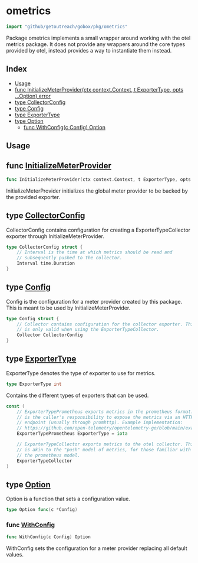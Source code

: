# ometrics

```go
import "github/getoutreach/gobox/pkg/ometrics"
```

Package ometrics implements a small wrapper around working with the otel metrics package. It does not provide any wrappers around the core types provided by otel, instead provides a way to instantiate them instead.

## Index

- [Usage](#usage)
- [func InitializeMeterProvider(ctx context.Context, t ExporterType, opts ...Option) error](<#func-initializemeterprovider>)
- [type CollectorConfig](<#type-collectorconfig>)
- [type Config](<#type-config>)
- [type ExporterType](<#type-exportertype>)
- [type Option](<#type-option>)
  - [func WithConfig(c Config) Option](<#func-withconfig>)

## Usage

## func [InitializeMeterProvider](<https://github.com/getoutreach/gobox/blob/main/pkg/ometrics/ometrics.go#L45>)

```go
func InitializeMeterProvider(ctx context.Context, t ExporterType, opts ...Option) error
```

InitializeMeterProvider initializes the global meter provider to be backed by the provided exporter.

## type [CollectorConfig](<https://github.com/getoutreach/gobox/blob/main/pkg/ometrics/config.go#L19-L23>)

CollectorConfig contains configuration for creating a ExporterTypeCollector exporter through InitializeMeterProvider.

```go
type CollectorConfig struct {
    // Interval is the time at which metrics should be read and
    // subsequently pushed to the collector.
    Interval time.Duration
}
```

## type [Config](<https://github.com/getoutreach/gobox/blob/main/pkg/ometrics/config.go#L11-L15>)

Config is the configuration for a meter provider created by this package. This is meant to be used by InitializeMeterProvider.

```go
type Config struct {
    // Collector contains configuration for the collector exporter. This
    // is only valid when using the ExporterTypeCollector.
    Collector CollectorConfig
}
```

## type [ExporterType](<https://github.com/getoutreach/gobox/blob/main/pkg/ometrics/ometrics.go#L27>)

ExporterType denotes the type of exporter to use for metrics.

```go
type ExporterType int
```

Contains the different types of exporters that can be used.

```go
const (
    // ExporterTypePrometheus exports metrics in the prometheus format. It
    // is the caller's responsibility to expose the metrics via an HTTP
    // endpoint (usually through promhttp). Example implementation:
    // https://github.com/open-telemetry/opentelemetry-go/blob/main/example/prometheus/main.go#L99
    ExporterTypePrometheus ExporterType = iota

    // ExporterTypeCollector exports metrics to the otel collector. This
    // is akin to the "push" model of metrics, for those familiar with
    // the prometheus model.
    ExporterTypeCollector
)
```

## type [Option](<https://github.com/getoutreach/gobox/blob/main/pkg/ometrics/config.go#L26>)

Option is a function that sets a configuration value.

```go
type Option func(c *Config)
```

### func [WithConfig](<https://github.com/getoutreach/gobox/blob/main/pkg/ometrics/config.go#L30>)

```go
func WithConfig(c Config) Option
```

WithConfig sets the configuration for a meter provider replacing all default values.
